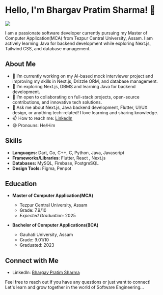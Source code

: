 # Hello, I'm Bhargav Pratim Sharma! 👋

![](https://komarev.com/ghpvc/?username=bhargav1131&base=120)


I am a passionate software developer currently pursuing my Master of Computer Application(MCA) from Tezpur Central University, Assam. I am actively learning Java for backend development while exploring Next.js, Tailwind CSS, and database management.

## About Me
- 🚀 I’m currently working on my AI-based mock interviewer project and improving my skills in Next.js, Drizzle ORM, and database management.
- 🌱 I’m exploring Next.js, DBMS and learning Java for backend development.
- 🤝 I’m open to collaborating on full-stack projects, open-source contributions, and innovative tech solutions.
- 💬 Ask me about Next.js, Java backend development, Flutter, UI/UX design, or anything tech-related! I love learning and sharing knowledge.
- 📫 How to reach me: [LinkedIn](https://www.linkedin.com/in/bhargav1131/)
- 😄 Pronouns: He/Him

## Skills

- **Languages:** Dart, Go, C++, C, Python, Java, Javascript
- **Frameworks/Libraries:** Flutter, React , Next.js
- **Databases:** MySQL, Firebase, PostgreSQL
- **Design Tools:** Figma, Penpot


## Education

- **Master of Computer Application(MCA)**
  - Tezpur Central University, Assam
  - Grade: 7.9/10
  - _Expected Graduation:_ 2025
 
- **Bachelor of Computer Applications(BCA)**
   - Gauhati University, Assam
   - Grade: 9.01/10
   - Graduated: 2023

## Connect with Me

- LinkedIn: [Bhargav Pratim Sharma](https://www.linkedin.com/in/bhargav1131/)

Feel free to reach out if you have any questions or just want to connect! Let's learn and grow together in the world of Software Engineering...
